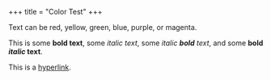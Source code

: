 +++
title = "Color Test"
+++

Text can be
<span class="red">red</span>,
<span class="yellow">yellow</span>,
<span class="green">green</span>,
<span class="blue">blue</span>,
<span class="purple">purple</span>, or
<span class="magenta">magenta</span>.

This is some **bold text**, some _italic text_, some _italic **bold** text_, and some **bold _italic_ text**.

This is a [hyperlink]().
